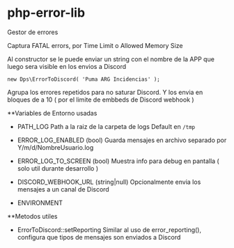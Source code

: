 # php-error-lib

Gestor de errores 

Captura FATAL errors, por Time Limit o Allowed Memory Size


Al constructor se le puede enviar un string con el nombre de la APP que luego sera visible en los envios a Discord
```
new Dps\ErrorToDiscord( 'Puma ARG Incidencias' );
```



Agrupa los errores repetidos para no saturar Discord.
Y los envia en bloques de a 10 ( por el limite de embbeds de Discord webhook )

**Variables de Entorno usadas
* PATH_LOG
  Path a la raiz de la carpeta de logs
  Default en ```/tmp```

* ERROR_LOG_ENABLED (bool)
  Guarda mensajes en archivo separado por Y/m/d/NombreUsuario.log

* ERROR_LOG_TO_SCREEN (bool)
  Muestra info para debug en pantalla ( solo util durante desarrollo )
  
* DISCORD_WEBHOOK_URL (string|null)
  Opcionalmente envia los mensajes a un canal de Discord

* ENVIRONMENT
  


**Metodos utiles

* ErrorToDiscord::setReporting
  Similar al uso de error_reporting(), configura que tipos de mensajes son enviados a Discord